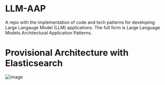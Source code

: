 # LLM-AAP
A repo with the implementation of code and tech patterns for developing Large Langauge Model (LLM) applications. The full form is Large Language Models Architectural Application Patterns.

# Provisional Architecture with Elasticsearch
![image](https://media.github.ibm.com/user/450868/files/2f1ea664-25d9-435d-9588-d1b40602a9ae)
